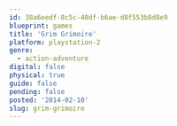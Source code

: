 ```yaml
---
id: 38a6eedf-8c5c-40df-b6ae-d8f553b8d8e9
blueprint: games
title: 'Grim Grimoire'
platform: playstation-2
genre:
  - action-adventure
digital: false
physical: true
guide: false
pending: false
posted: '2014-02-10'
slug: grim-grimoire
---
```

